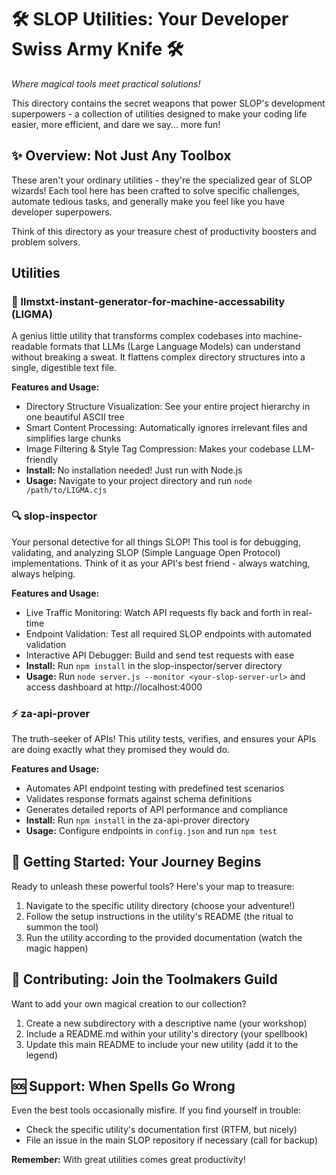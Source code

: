 # 🛠️ SLOP Utilities: Your Developer Swiss Army Knife 🛠️

*Where magical tools meet practical solutions!*

This directory contains the secret weapons that power SLOP's development superpowers - a collection of utilities designed to make your coding life easier, more efficient, and dare we say... more fun!

## ✨ Overview: Not Just Any Toolbox

These aren't your ordinary utilities - they're the specialized gear of SLOP wizards! Each tool here has been crafted to solve specific challenges, automate tedious tasks, and generally make you feel like you have developer superpowers.

Think of this directory as your treasure chest of productivity boosters and problem solvers.

## Utilities

### 📝 llmstxt-instant-generator-for-machine-accessability (LIGMA)

A genius little utility that transforms complex codebases into machine-readable formats that LLMs (Large Language Models) can understand without breaking a sweat. It flattens complex directory structures into a single, digestible text file.

**Features and Usage:**
- Directory Structure Visualization: See your entire project hierarchy in one beautiful ASCII tree
- Smart Content Processing: Automatically ignores irrelevant files and simplifies large chunks
- Image Filtering & Style Tag Compression: Makes your codebase LLM-friendly
- **Install:** No installation needed! Just run with Node.js
- **Usage:** Navigate to your project directory and run `node /path/to/LIGMA.cjs`

### 🔍 slop-inspector

Your personal detective for all things SLOP! This tool is for debugging, validating, and analyzing SLOP (Simple Language Open Protocol) implementations. Think of it as your API's best friend - always watching, always helping.

**Features and Usage:**
- Live Traffic Monitoring: Watch API requests fly back and forth in real-time
- Endpoint Validation: Test all required SLOP endpoints with automated validation
- Interactive API Debugger: Build and send test requests with ease
- **Install:** Run `npm install` in the slop-inspector/server directory
- **Usage:** Run `node server.js --monitor <your-slop-server-url>` and access dashboard at http://localhost:4000

### ⚡ za-api-prover

The truth-seeker of APIs! This utility tests, verifies, and ensures your APIs are doing exactly what they promised they would do.

**Features and Usage:**
- Automates API endpoint testing with predefined test scenarios
- Validates response formats against schema definitions
- Generates detailed reports of API performance and compliance
- **Install:** Run `npm install` in the za-api-prover directory
- **Usage:** Configure endpoints in `config.json` and run `npm test`

## 🚀 Getting Started: Your Journey Begins

Ready to unleash these powerful tools? Here's your map to treasure:

1. Navigate to the specific utility directory (choose your adventure!)
2. Follow the setup instructions in the utility's README (the ritual to summon the tool)
3. Run the utility according to the provided documentation (watch the magic happen)

## 🤝 Contributing: Join the Toolmakers Guild

Want to add your own magical creation to our collection?

1. Create a new subdirectory with a descriptive name (your workshop)
2. Include a README.md within your utility's directory (your spellbook)
3. Update this main README to include your new utility (add it to the legend)

## 🆘 Support: When Spells Go Wrong

Even the best tools occasionally misfire. If you find yourself in trouble:

- Check the specific utility's documentation first (RTFM, but nicely)
- File an issue in the main SLOP repository if necessary (call for backup)

**Remember:** With great utilities comes great productivity!
